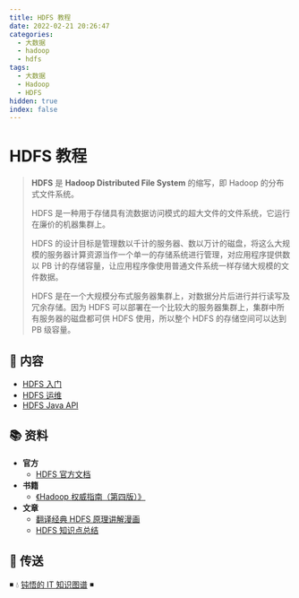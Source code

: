 ```yaml
---
title: HDFS 教程
date: 2022-02-21 20:26:47
categories:
  - 大数据
  - hadoop
  - hdfs
tags:
  - 大数据
  - Hadoop
  - HDFS
hidden: true
index: false
---
```


# HDFS 教程

> **HDFS** 是 **Hadoop Distributed File System** 的缩写，即 Hadoop 的分布式文件系统。
>
> HDFS 是一种用于存储具有流数据访问模式的超大文件的文件系统，它运行在廉价的机器集群上。
>
> HDFS 的设计目标是管理数以千计的服务器、数以万计的磁盘，将这么大规模的服务器计算资源当作一个单一的存储系统进行管理，对应用程序提供数以 PB 计的存储容量，让应用程序像使用普通文件系统一样存储大规模的文件数据。
>
> HDFS 是在一个大规模分布式服务器集群上，对数据分片后进行并行读写及冗余存储。因为 HDFS 可以部署在一个比较大的服务器集群上，集群中所有服务器的磁盘都可供 HDFS 使用，所以整个 HDFS 的存储空间可以达到 PB 级容量。

## 📖 内容

- [HDFS 入门](01.HDFS入门.md)
- [HDFS 运维](02.HDFS运维.md)
- [HDFS Java API](03.HDFSJavaApi.md)

## 📚 资料

- **官方**
  - [HDFS 官方文档](http://hadoop.apache.org/docs/current/hadoop-project-dist/hadoop-hdfs/HdfsDesign.html)
- **书籍**
  - [《Hadoop 权威指南（第四版）》](https://item.jd.com/12109713.html)
- **文章**
  - [翻译经典 HDFS 原理讲解漫画](https://blog.csdn.net/hudiefenmu/article/details/37655491)
  - [HDFS 知识点总结](https://www.cnblogs.com/caiyisen/p/7395843.html)

## 🚪 传送

◾ 💧 [钝悟的 IT 知识图谱](https://dunwu.github.io/) ◾